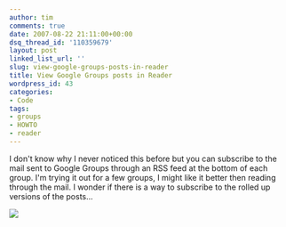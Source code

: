 ```yaml
---
author: tim
comments: true
date: 2007-08-22 21:11:00+00:00
dsq_thread_id: '110359679'
layout: post
linked_list_url: ''
slug: view-google-groups-posts-in-reader
title: View Google Groups posts in Reader
wordpress_id: 43
categories:
- Code
tags:
- groups
- HOWTO
- reader
---
```


I don't know why I never noticed this before but you can subscribe to the mail
sent to Google Groups through an RSS feed at the bottom of each group. I'm
trying it out for a few groups, I might like it better then reading through
the mail. I wonder if there is a way to subscribe to the rolled up versions of
the posts...  
  
![](http://lh5.google.com/timothy.broder/RsyngpE6BRI/AAAAAAAAKn8/F6Qvt7wUps4/s400/groups_reader.jpg?imgdl=1)


